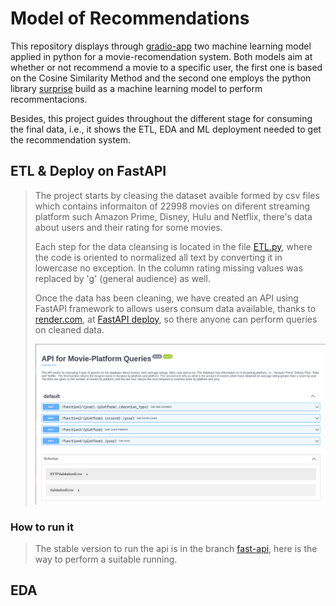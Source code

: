 # Model of Recommendations

This repository displays through [gradio-app](https://github.com/gradio-app/gradio) two machine learning model applied in python for a movie-recomendation system. Both models aim at whether or not recommend a movie to a specific user, the first one is based on the Cosine Similarity Method and the second one employs the python library [surprise](https://github.com/NicolasHug/Surprise) build as a machine learning model to perform recommentacions.

Besides, this project guides throughout the different stage for consuming the final data, i.e., it shows the ETL, EDA and ML deployment needed to get the recommendation system.

## ETL & Deploy on FastAPI
> The project starts by cleasing the dataset avaible formed by csv files which contains informaiton of 22998 movies on diferent streaming platform such Amazon Prime, Disney, Hulu and Netflix, there's data about users and their rating for some movies.
>
> Each step for the data cleansing is located in the file [ETL.py](https://github.com/jpradas1/A_Model_Recommendation/blob/main/ETL.py), where the code is oriented to normalized all text by converting it in lowercase no exception. In the column rating missing values was replaced by 'g' (general audience) as well.
>
> Once the data has been cleaning, we have created an API using FastAPI framework to allows users consum data available, thanks to [render.com](https://render.com/), at [FastAPI deploy](https://a-model-recommendation.onrender.com/docs), so there anyone can perform queries on cleaned data.
>
> <img src=".src/fastapi.png" width="800">
### How to run it
> The stable version to run the api is in the branch [fast-api](https://github.com/jpradas1/A_Model_Recommendation/tree/fast-api), here is the way to perform a suitable running.
## EDA
> 
